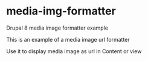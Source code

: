 # media-img-formatter
Drupal 8 media image formatter example

This is an example of a media image url formatter

Use it to display media image as url in Content or view
